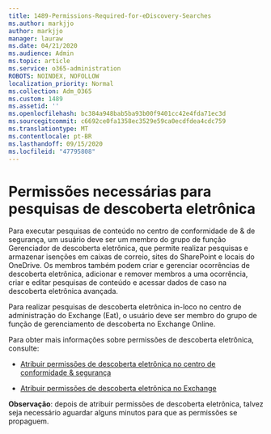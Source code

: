 ```yaml
---
title: 1489-Permissions-Required-for-eDiscovery-Searches
ms.author: markjjo
author: markjjo
manager: lauraw
ms.date: 04/21/2020
ms.audience: Admin
ms.topic: article
ms.service: o365-administration
ROBOTS: NOINDEX, NOFOLLOW
localization_priority: Normal
ms.collection: Adm_O365
ms.custom: 1489
ms.assetid: ''
ms.openlocfilehash: bc384a948bab5ba93b00f9401cc42e4fda71ec3d
ms.sourcegitcommit: c6692ce0fa1358ec3529e59ca0ecdfdea4cdc759
ms.translationtype: MT
ms.contentlocale: pt-BR
ms.lasthandoff: 09/15/2020
ms.locfileid: "47795808"
---
```

# <a name="permissions-required-for-ediscovery-searches"></a>Permissões necessárias para pesquisas de descoberta eletrônica

Para executar pesquisas de conteúdo no centro de conformidade de & de segurança, um usuário deve ser um membro do grupo de função Gerenciador de descoberta eletrônica, que permite realizar pesquisas e armazenar isenções em caixas de correio, sites do SharePoint e locais do OneDrive. Os membros também podem criar e gerenciar ocorrências de descoberta eletrônica, adicionar e remover membros a uma ocorrência, criar e editar pesquisas de conteúdo e acessar dados de caso na descoberta eletrônica avançada.

Para realizar pesquisas de descoberta eletrônica in-loco no centro de administração do Exchange (Eat), o usuário deve ser membro do grupo de função de gerenciamento de descoberta no Exchange Online.

Para obter mais informações sobre permissões de descoberta eletrônica, consulte: 

- [Atribuir permissões de descoberta eletrônica no centro de conformidade & segurança](https://docs.microsoft.com/microsoft-365/compliance/assign-ediscovery-permissions)

- [Atribuir permissões de descoberta eletrônica no Exchange](https://docs.microsoft.com/exchange/security-and-compliance/in-place-ediscovery/assign-ediscovery-permissions)

**Observação**: depois de atribuir permissões de descoberta eletrônica, talvez seja necessário aguardar alguns minutos para que as permissões se propaguem.

